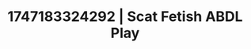 ---
categories:
- Audio stimulation
- Erotic AI content
- Intimate reveal
- Body positivity
- Gagging sounds
image: /assets/images/1747183324292.png
layout: post
seo:
  description: Featured content with exclusive ABDL Play, Scat Fetish. HD images available.
  keywords: ABDL Play, Scat Fetish
  og_image: /assets/images/1747183324292.png
  schema_type: VisualArtwork
tags:
- ABDL Play
- Scat Fetish
- '#1747183324292'
title: 1747183324292 | Scat Fetish ABDL Play
---